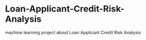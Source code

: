 # Loan-Applicant-Credit-Risk-Analysis
machine learning project about Loan Applicant Credit Risk Analysis

